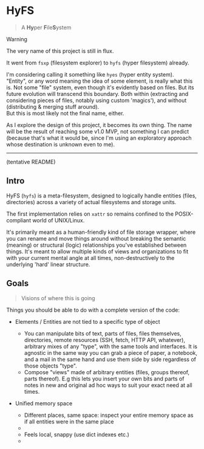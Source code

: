 # HyFS
> A **Hy**per **F**ile**S**ystem

> [!WARNING]
> The very name of this project is still in flux.  
> 
> It went from `fsxp` (filesystem explorer) to `hyfs` (hyper filesystem) already.  
> 
> I'm considering calling it something like `hyes` (hyper entity system).  
> "Entity", or any word meaning the idea of some element, is really what this is. Not some "file" system, even though it's evidently based on files. But its future evolution will transcend this boundary. Both within (extracting and considering pieces of files, notably using custom 'magics'), and without (distributing & merging stuff around).  
> But this is most likely not the final name, either.
> 
> As I explore the design of this project, it becomes its own thing. The name will be the result of reaching some v1.0 MVP, not something I can predict (because that's what it would be, since I'm using an exploratory approach whose destination is unknown even to me).

----

(tentative README)

## Intro

HyFS (`hyfs`) is a meta-filesystem, designed to logically handle entities (files, directories) across a variety of actual filesystems and storage units.

The first implementation relies on `xattr` so remains confined to the POSIX-compliant world of UNIX/Linux.

It's primarily meant as a human-friendly kind of file storage wrapper, where you can rename and move things around without breaking the semantic (meaning) or structural (logic) relationships you've established between things. It's meant to allow multiple kinds of views and organizations to fit with your current mental angle at all times, non-destructively to the underlying 'hard' linear structure.

## Goals
> Visions of where this is going

Things you should be able to do with a complete version of the code:


- Elements / Entities are not tied to a specific type of object
    - You can manipulate bits of text, parts of files, files themselves, directories, remote resources (SSH, fetch, HTTP API, whatever), arbitrary mixes of any "type", with the same tools and interfaces. It is agnostic in the same way you can grab a piece of paper, a notebook, and a mail in the same hand and use them side by side regardless of those objects "type".
    - Compose "views" made of arbitrary entities (files, groups thereof, parts thereof). E.g this lets you insert your own bits and parts of notes in new and original ad hoc ways to suit your exact need at all times.

- Unified memory space
    - Different places, same space: inspect your entire memory space as if all entities were in the same place
    - 
    - Feels local, snappy (use dict indexes etc.)
    - 







